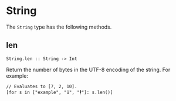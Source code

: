 # String

The `String` type has the following methods.

## len

    String.len :: String -> Int

Return the number of bytes in the <abbr>UTF-8</abbr> encoding of the string.
For example:

```rcl
// Evaluates to [7, 2, 10].
[for s in ["example", "ü", "🕴︎︎"]: s.len()]
```
